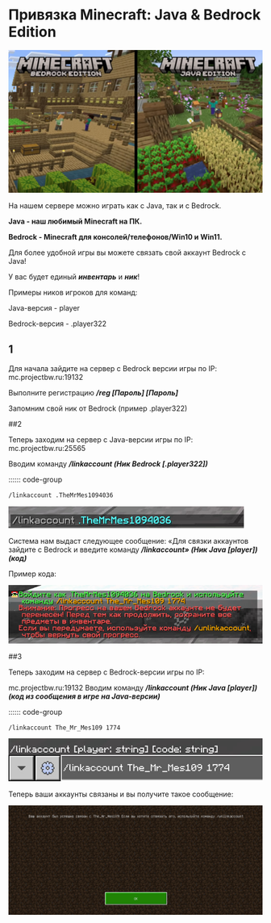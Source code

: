 # Привязка Minecraft: Java & Bedrock Edition

![Bedrock mc](/images/bedrock/pre.png)


На нашем сервере можно играть как с Java, так и с Bedrock.

**Java - наш любимый Minecraft на ПК.**

**Bedrock - Minecraft для консолей/телефонов/Win10 и Win11.**


Для более удобной игры вы можете связать свой аккаунт Bedrock с Java!

У вас будет единый ***инвентарь*** и ***ник***!


Примеры ников игроков для команд:

Java-версия - player

Bedrock-версия - .player322


## 1

Для начала зайдите на сервер с Bedrock версии игры по IP: mc.projectbw.ru:19132

Выполните регистрацию ***/reg [Пароль] [Пароль]***

Запомним свой ник от Bedrock (пример .player322)


##2

Теперь заходим на сервер с Java-версии игры по IP: mc.projectbw.ru:25565

Вводим команду ***/linkaccount (Ник Bedrock [.player322])***

:::::: code-group
```bash
/linkaccount .TheMrMes1094036
```

![Bedrock mc1](/images/bedrock/mc1.jpg)

Система нам выдаст следующее сообщение: «Для связки аккаунтов зайдите с Bedrock и введите команду ***/linkaccount» (Ник Java [player]) (код)***

Пример кода:

![Bedrock mc2](/images/bedrock/mc2.jpg)


##3


Теперь заходим на сервер с Bedrock-версии игры по IP: 

mc.projectbw.ru:19132 Вводим команду ***/linkaccount (Ник Java [player]) (код из сообщения в игре на Java-версии)***

:::::: code-group
```bas
/linkaccount The_Mr_Mes109 1774
```

![Bedrock mc3](/images/bedrock/mc3.jpg)

Теперь ваши аккаунты связаны и вы получите такое сообщение:

![Bedrock mc4](/images/bedrock/mc4.jpg)
